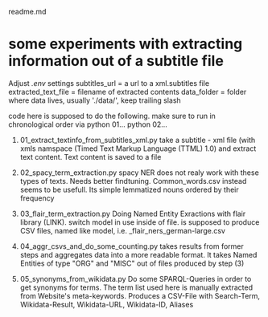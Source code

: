 readme.md

# some experiments with extracting information out of a subtitle file

Adjust *.env* settings
subtitles_url           = a url to a xml.subtitles file 
extracted_text_file     = filename of extracted contents 
data_folder             = folder where data lives, usually './data/', keep trailing slash

code here is supposed to do the following. 
make sure to run in chronological order via 
python 01...
python 02...

1. 01_extract_textinfo_from_subtitles_xml.py
take a subtitle - xml file (with xmls namspace (Timed Text Markup Language (TTML) 1.0) and extract text content. Text content is saved to a file

2. 02_spacy_term_extraction.py
spacy NER does not realy work with these types of texts. Needs better findtuning. 
Common_words.csv instead seems to be usefull. Its simple lemmatized nouns ordered by their frequency

3. 03_flair_term_extraction.py
Doing Named Entity Exractions with flair library (LINK). switch model in use inside of file. 
is supposed to produce CSV files, named like model, i.e. _flair_ners_german-large.csv


4. 04_aggr_csvs_and_do_some_counting.py
takes results from former steps and aggregates data into a more readable format. It takes Named Entities of type "ORG" and "MISC" out of files produced by step (3)

5. 05_synonyms_from_wikidata.py
Do some SPARQL-Queries in order to get synonyms for terms. 
The term list used here is manually extracted from Website's meta-keywords. 
Produces a CSV-File with Search-Term, Wikidata-Result, Wikidata-URL, Wikidata-ID, Aliases



